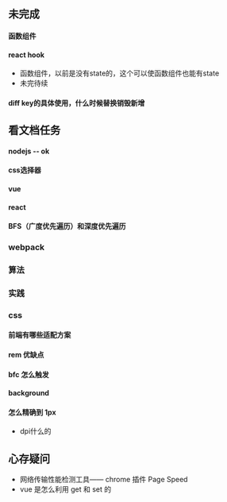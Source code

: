 ## 未完成

#### 函数组件

#### react hook
- 函数组件，以前是没有state的，这个可以使函数组件也能有state
- 未完待续

#### diff key的具体使用，什么时候替换销毁新增

## 看文档任务

#### nodejs -- ok

#### css选择器

#### vue

#### react

#### BFS（广度优先遍历）和深度优先遍历

### webpack

### 算法

### 实践

### css

#### 前端有哪些适配方案

#### rem 优缺点

#### bfc 怎么触发

#### background

#### 怎么精确到 1px
- dpi什么的


## 心存疑问
- 网络传输性能检测工具—— chrome 插件 Page Speed
- vue 是怎么利用 get 和 set 的
